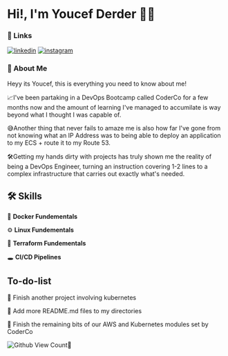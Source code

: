 # Hi!, I'm Youcef Derder 👨‍💻



### 🔗 Links


[![linkedin](https://img.shields.io/badge/linkedin-0A66C2?style=for-the-badge&logo=linkedin&logoColor=white)](https://uk.linkedin.com/in/youcef-derder-a5539221a) [![instagram](https://img.shields.io/badge/instagram-ff6699?style=for-the-badge&logo=instagram&logoColor=white)](https://twitter.com/)


### 🚀 About Me


Heyy its Youcef, this is everything you need to know about me!


📈I've been partaking in a DevOps Bootcamp called CoderCo for a few months now and the amount of learning I've managed to accumilate is way beyond what I thought I was capable of.


😅Another thing that never fails to amaze me is also how far I've gone from not knowing what an IP Address was to being able to deploy an application to my ECS + route it to my Route 53. 


🛠️Getting my hands dirty with projects has truly shown me the reality of being a DevOps Engineer, turning an instruction covering 1-2 lines to a complex infrastructure that carries out exactly what's needed.



## 🛠 Skills


🐋 **Docker Fundementals**


⚙️ **Linux Fundementals**


🧱 **Terraform Fundementals**


🕳 **CI/CD Pipelines**





## To-do-list


💎 Finish another project involving kubernetes


💎 Add more README.md files to my directories


💎 Finish the remaining bits of our AWS and Kubernetes modules set by CoderCo



![Github View Count👀](https://komarev.com/ghpvc/?username=YD-git428)
